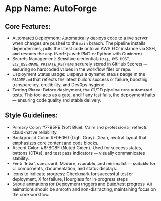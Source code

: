 # **App Name**: AutoForge

## Core Features:

- Automated Deployment: Automatically deploys code to a live server when changes are pushed to the `main` branch. The pipeline installs dependencies, pulls the latest code onto an AWS EC2 instance via SSH, and restarts the app (Node.js with PM2 or Python with Gunicorn)
- Secrets Management: Sensitive credentials (e.g., `AWS_HOST`, `EC2_USERNAME`, `PRIVATE_KEY`) are securely stored in GitHub Secrets — ensuring no hardcoded values in the workflow files or repo.
- Deployment Status Badge: Displays a dynamic status badge in the `README.md` that reflects the latest build's success or failure, boosting transparency, credibility, and DevOps hygiene.
- Testing Phase: Before deployment, the CI/CD pipeline runs automated tests. This tool acts as a gate, and if any test fails, the deployment halts — ensuring code quality and stable delivery.

## Style Guidelines:

- Primary Color: #77B5FE (Soft Blue). Calm and professional; reflects cloud-native reliability.
- Background Color: #F0F0F0 (Light Gray). Clean, neutral layout that emphasizes core content and code blocks.
- Accent Color: #8FBC8F (Muted Green). Used for success states, buttons (CTAs), and test pass indicators — visually communicates stability.
- Font: 'Inter', sans-serif. Modern, readable, and minimalist — suitable for UI components, documentation, and status displays.
- Icons to indicate progress: Checkmark for successful test or deployment, X for failure, Hourglass for in-progress steps
- Subtle animations for Deployment triggers and Build/test progress. All animations should be smooth and non-distracting, maintaining focus on the core workflow.